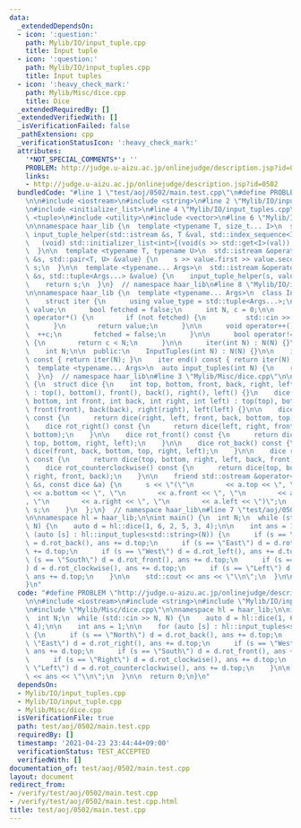 ```yaml
---
data:
  _extendedDependsOn:
  - icon: ':question:'
    path: Mylib/IO/input_tuple.cpp
    title: Input tuple
  - icon: ':question:'
    path: Mylib/IO/input_tuples.cpp
    title: Input tuples
  - icon: ':heavy_check_mark:'
    path: Mylib/Misc/dice.cpp
    title: Dice
  _extendedRequiredBy: []
  _extendedVerifiedWith: []
  _isVerificationFailed: false
  _pathExtension: cpp
  _verificationStatusIcon: ':heavy_check_mark:'
  attributes:
    '*NOT_SPECIAL_COMMENTS*': ''
    PROBLEM: http://judge.u-aizu.ac.jp/onlinejudge/description.jsp?id=0502
    links:
    - http://judge.u-aizu.ac.jp/onlinejudge/description.jsp?id=0502
  bundledCode: "#line 1 \"test/aoj/0502/main.test.cpp\"\n#define PROBLEM \"http://judge.u-aizu.ac.jp/onlinejudge/description.jsp?id=0502\"\
    \n\n#include <iostream>\n#include <string>\n#line 2 \"Mylib/IO/input_tuples.cpp\"\
    \n#include <initializer_list>\n#line 4 \"Mylib/IO/input_tuples.cpp\"\n#include\
    \ <tuple>\n#include <utility>\n#include <vector>\n#line 6 \"Mylib/IO/input_tuple.cpp\"\
    \n\nnamespace haar_lib {\n  template <typename T, size_t... I>\n  static void\
    \ input_tuple_helper(std::istream &s, T &val, std::index_sequence<I...>) {\n \
    \   (void) std::initializer_list<int>{(void(s >> std::get<I>(val)), 0)...};\n\
    \  }\n\n  template <typename T, typename U>\n  std::istream &operator>>(std::istream\
    \ &s, std::pair<T, U> &value) {\n    s >> value.first >> value.second;\n    return\
    \ s;\n  }\n\n  template <typename... Args>\n  std::istream &operator>>(std::istream\
    \ &s, std::tuple<Args...> &value) {\n    input_tuple_helper(s, value, std::make_index_sequence<sizeof...(Args)>());\n\
    \    return s;\n  }\n}  // namespace haar_lib\n#line 8 \"Mylib/IO/input_tuples.cpp\"\
    \n\nnamespace haar_lib {\n  template <typename... Args>\n  class InputTuples {\n\
    \    struct iter {\n      using value_type = std::tuple<Args...>;\n      value_type\
    \ value;\n      bool fetched = false;\n      int N, c = 0;\n\n      value_type\
    \ operator*() {\n        if (not fetched) {\n          std::cin >> value;\n  \
    \      }\n        return value;\n      }\n\n      void operator++() {\n      \
    \  ++c;\n        fetched = false;\n      }\n\n      bool operator!=(iter &) const\
    \ {\n        return c < N;\n      }\n\n      iter(int N) : N(N) {}\n    };\n\n\
    \    int N;\n\n  public:\n    InputTuples(int N) : N(N) {}\n\n    iter begin()\
    \ const { return iter(N); }\n    iter end() const { return iter(N); }\n  };\n\n\
    \  template <typename... Args>\n  auto input_tuples(int N) {\n    return InputTuples<Args...>(N);\n\
    \  }\n}  // namespace haar_lib\n#line 3 \"Mylib/Misc/dice.cpp\"\n\nnamespace haar_lib\
    \ {\n  struct dice {\n    int top, bottom, front, back, right, left;\n\n    dice()\
    \ : top(), bottom(), front(), back(), right(), left() {}\n    dice(int top, int\
    \ bottom, int front, int back, int right, int left) : top(top), bottom(bottom),\
    \ front(front), back(back), right(right), left(left) {}\n\n    dice rot_left()\
    \ const {\n      return dice(right, left, front, back, bottom, top);\n    }\n\n\
    \    dice rot_right() const {\n      return dice(left, right, front, back, top,\
    \ bottom);\n    }\n\n    dice rot_front() const {\n      return dice(back, front,\
    \ top, bottom, right, left);\n    }\n\n    dice rot_back() const {\n      return\
    \ dice(front, back, bottom, top, right, left);\n    }\n\n    dice rot_clockwise()\
    \ const {\n      return dice(top, bottom, right, left, back, front);\n    }\n\n\
    \    dice rot_counterclockwise() const {\n      return dice(top, bottom, left,\
    \ right, front, back);\n    }\n\n    friend std::ostream &operator<<(std::ostream\
    \ &s, const dice &a) {\n      s << \"(\"\n        << a.top << \", \"\n       \
    \ << a.bottom << \", \"\n        << a.front << \", \"\n        << a.back << \"\
    , \"\n        << a.right << \", \"\n        << a.left << \")\";\n      return\
    \ s;\n    }\n  };\n}  // namespace haar_lib\n#line 7 \"test/aoj/0502/main.test.cpp\"\
    \n\nnamespace hl = haar_lib;\n\nint main() {\n  int N;\n  while (std::cin >> N,\
    \ N) {\n    auto d = hl::dice(1, 6, 2, 5, 3, 4);\n\n    int ans = 1;\n\n    for\
    \ (auto [s] : hl::input_tuples<std::string>(N)) {\n      if (s == \"North\") d\
    \ = d.rot_back(), ans += d.top;\n      if (s == \"East\") d = d.rot_right(), ans\
    \ += d.top;\n      if (s == \"West\") d = d.rot_left(), ans += d.top;\n      if\
    \ (s == \"South\") d = d.rot_front(), ans += d.top;\n      if (s == \"Right\"\
    ) d = d.rot_clockwise(), ans += d.top;\n      if (s == \"Left\") d = d.rot_counterclockwise(),\
    \ ans += d.top;\n    }\n\n    std::cout << ans << \"\\n\";\n  }\n\n  return 0;\n\
    }\n"
  code: "#define PROBLEM \"http://judge.u-aizu.ac.jp/onlinejudge/description.jsp?id=0502\"\
    \n\n#include <iostream>\n#include <string>\n#include \"Mylib/IO/input_tuples.cpp\"\
    \n#include \"Mylib/Misc/dice.cpp\"\n\nnamespace hl = haar_lib;\n\nint main() {\n\
    \  int N;\n  while (std::cin >> N, N) {\n    auto d = hl::dice(1, 6, 2, 5, 3,\
    \ 4);\n\n    int ans = 1;\n\n    for (auto [s] : hl::input_tuples<std::string>(N))\
    \ {\n      if (s == \"North\") d = d.rot_back(), ans += d.top;\n      if (s ==\
    \ \"East\") d = d.rot_right(), ans += d.top;\n      if (s == \"West\") d = d.rot_left(),\
    \ ans += d.top;\n      if (s == \"South\") d = d.rot_front(), ans += d.top;\n\
    \      if (s == \"Right\") d = d.rot_clockwise(), ans += d.top;\n      if (s ==\
    \ \"Left\") d = d.rot_counterclockwise(), ans += d.top;\n    }\n\n    std::cout\
    \ << ans << \"\\n\";\n  }\n\n  return 0;\n}\n"
  dependsOn:
  - Mylib/IO/input_tuples.cpp
  - Mylib/IO/input_tuple.cpp
  - Mylib/Misc/dice.cpp
  isVerificationFile: true
  path: test/aoj/0502/main.test.cpp
  requiredBy: []
  timestamp: '2021-04-23 23:44:44+09:00'
  verificationStatus: TEST_ACCEPTED
  verifiedWith: []
documentation_of: test/aoj/0502/main.test.cpp
layout: document
redirect_from:
- /verify/test/aoj/0502/main.test.cpp
- /verify/test/aoj/0502/main.test.cpp.html
title: test/aoj/0502/main.test.cpp
---
```

